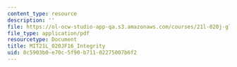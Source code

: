```yaml
---
content_type: resource
description: ''
file: https://ol-ocw-studio-app-qa.s3.amazonaws.com/courses/21l-020j-globalization-the-good-the-bad-and-the-in-between-fall-2016/0c5903b0e70c5f90b71102275007b6f2_MIT21L_020JF16_Integrity.pdf
file_type: application/pdf
resourcetype: Document
title: MIT21L_020JF16_Integrity
uid: 0c5903b0-e70c-5f90-b711-02275007b6f2
---
```

